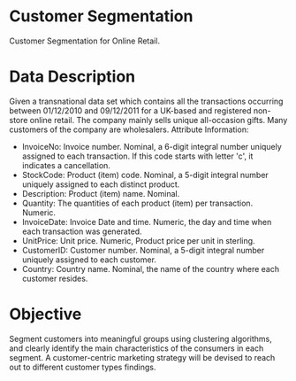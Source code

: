 # Customer Segmentation
Customer Segmentation for Online Retail.

# Data Description
Given a transnational data set which contains all the transactions occurring between 01/12/2010 and 09/12/2011 for a UK-based and registered non-store online retail. The company mainly sells unique all-occasion gifts. Many customers of the company are wholesalers.
Attribute Information:
- InvoiceNo: Invoice number. Nominal, a 6-digit integral number uniquely assigned to each transaction. If this
code starts with letter 'c', it indicates a cancellation.
- StockCode: Product (item) code. Nominal, a 5-digit integral number uniquely assigned to each distinct product.
- Description: Product (item) name. Nominal.
- Quantity: The quantities of each product (item) per transaction. Numeric.
- InvoiceDate: Invoice Date and time. Numeric, the day and time when each transaction was generated.
- UnitPrice: Unit price. Numeric, Product price per unit in sterling.
- CustomerID: Customer number. Nominal, a 5-digit integral number uniquely assigned to each customer.
- Country: Country name. Nominal, the name of the country where each customer resides.

# Objective
Segment customers into meaningful groups using clustering algorithms, and clearly identify the main characteristics of the consumers in each segment. 
A customer-centric marketing strategy will be devised to reach out to different customer types findings. 
